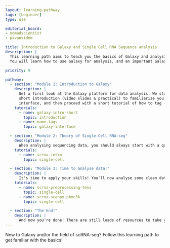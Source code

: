```yaml
---
layout: learning-pathway
tags: [beginner]
type: use

editorial_board:
- nomadscientist
- pavanvidem

title: Introduction to Galaxy and Single Cell RNA Sequence analysis
description: |
  This learning path aims to teach you the basics of Galaxy and analysis of Single Cell RNA-seq data.
  You will learn how to use Galaxy for analysis, and an important Galaxy feature for iterative single cell analysis. You'll tbe guided through the general theory of single analysis and then perform a basic analysis of 10X chromium data. For support throughout these tutorials, join our Galaxy [single cell chat group on Matrix](https://matrix.to/#/#Galaxy-Training-Network_galaxy-single-cell:gitter.im) to ask questions!

priority: 9

pathway:
  - section: "Module 1: Introduction to Galaxy"
    description: |
      Get a first look at the Galaxy platform for data analysis. We start with a
      short introduction (video slides & practical) to familiarize you with the Galaxy
      interface, and then proceed with a short tutorial of how to tag - and organise! - your history.
    tutorials:
      - name: galaxy-intro-short
        topic: introduction
      - name: name-tags
        topic: galaxy-interface

  - section: "Module 2: Theory of Single-Cell RNA-seq"
    description: |
      When analysing sequencing data, you should always start with a quality control step to clean your data and make sure your data is good enough to answer your research question. After this step, you will often proceed with a mapping (alignment) or genome assembly step, depending on whether you have a reference genome to work with.
    tutorials:
      - name: scrna-intro
        topic: single-cell

  - section: "Module 3: Time to analyse data!"
    description: |
      It's time to apply your skills! You'll now analyse some clean data from the 10X Chromium platform.
    tutorials:
      - name: scrna-preprocessing-tenx
        topic: single-cell
      - name: scrna-scanpy-pbmc3k
        topic: single-cell

  - section: "The End!"
    description: |
      And now you're done! There are still loads of resources to take you from basic analysis to more difficult decision-making, deconvolution, multiomics, or ingesting from different data sources. See the [Galaxy Single Cell Training page]({% link topics/single-cell/index.html %}) for more!
---
```


New to Galaxy and/or the field of scRNA-seq? Follow this learning path to get familiar with the basics!
